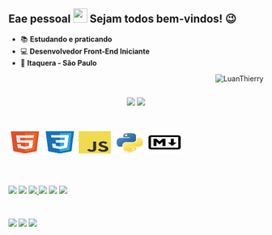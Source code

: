 ## Eae pessoal <img height="28" width="28" src="https://github.com/LuanThierry/LuanThierry/blob/master/m%C3%A3ozinha.gif"> Sejam todos bem-vindos! :wink:
- :books: **Estudando e praticando**
- :computer: **Desenvolvedor Front-End Iniciante**
- :city_sunset: **Itaquera - São Paulo**
 <p align="right" > <img src="https://komarev.com/ghpvc/?username=LuanThierry" alt="LuanThierry" /> </p>

##
<div align="center" > 

<img height="150em" src="https://github-readme-stats.vercel.app/api?username=LuanThierry&show_icons=true&theme=tokyonight&include_all_commits=true&count_private=true"/>
  
<img height="150em" src="https://github-readme-stats.vercel.app/api/top-langs/?username=LuanThierry&layout=compact&langs_count=7&theme=tokyonight"/>
</div>

##

<div style="display: inline_block"><br> 
 <img height="45" width="65" src="https://raw.githubusercontent.com/devicons/devicon/master/icons/html5/html5-original.svg">
 <img height="45" width="65" src="https://raw.githubusercontent.com/devicons/devicon/master/icons/css3/css3-original.svg">
 <img height="45" width="65" src="https://raw.githubusercontent.com/devicons/devicon/master/icons/javascript/javascript-original.svg">
 <img height="45" width="65" src="https://raw.githubusercontent.com/devicons/devicon/master/icons/python/python-original.svg">
 <img height="45" width="65" src="https://raw.githubusercontent.com/devicons/devicon/master/icons/markdown/markdown-original.svg">

</div>

##
<div style="display: inline_block"><br> 
 
<a href="https://wa.me/+5511979741816" target="_blank"><img src="https://img.shields.io/badge/WhatsApp-25D366?style=for-the-badge&logo=whatsapp&logoColor=white" target="_blank"></a> 
<a href="https://www.linkedin.com/in/luantom27/" target="_blank"><img src="https://img.shields.io/badge/-LinkedIn-%230077B5?style=for-the-badge&logo=linkedin&logoColor=white" target="_blank"></a> 
<a href="mailto:luanofc2725@gmail.com" target="_blank"><img src="https://img.shields.io/badge/Gmail-D14836?style=for-the-badge&logo=gmail&logoColor=white" target="_blank">
</a>
<a href="https://www.instagram.com/_luan.thr" target="_blank"><img src="https://img.shields.io/badge/-Instagram-%23E4405F?style=for-the-badge&logo=instagram&logoColor=white" target="_blank"></a>
<a href="https://www.chess.com/member/luanthierry" target="_blank"><img src="https://img.shields.io/badge/-Chess.com-yellowgreen?style=for-the-badge&logo=chess&logoColor=white" target="_blank"></a> 
<a href="https://github.com/LuanThierry/" target="_blank"><img src="https://img.shields.io/badge/GitHub-100000?style=for-the-badge&logo=github&logoColor=white" target="_blank"></a> 
</div>

##

<div style="display: inline_block"><br> 

<img src="https://img.shields.io/badge/NeoVim-lightgray.svg?&style=for-the-badge&logo=neovim&logoColor=white">
<img src="https://img.shields.io/badge/Visual_Studio_Code-0078D4?style=for-the-badge&logo=visual%20studio%20code&logoColor=white">
<img src="https://img.shields.io/badge/Windows-blue.svg?&style=for-the-badge&logo=windows&logoColor=white">

</div>

